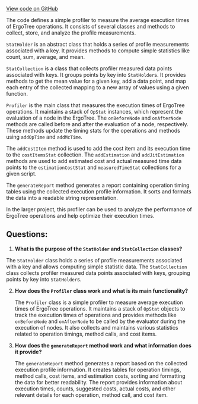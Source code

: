 [View code on GitHub](sigmastate-interpreterhttps://github.com/ScorexFoundation/sigmastate-interpreter/interpreter/shared/src/main/scala/sigmastate/eval/Profiler.scala)

The code defines a simple profiler to measure the average execution times of ErgoTree operations. It consists of several classes and methods to collect, store, and analyze the profile measurements.

`StatHolder` is an abstract class that holds a series of profile measurements associated with a key. It provides methods to compute simple statistics like count, sum, average, and mean.

`StatCollection` is a class that collects profiler measured data points associated with keys. It groups points by key into `StatHolder`s. It provides methods to get the mean value for a given key, add a data point, and map each entry of the collected mapping to a new array of values using a given function.

`Profiler` is the main class that measures the execution times of ErgoTree operations. It maintains a stack of `OpStat` instances, which represent the evaluation of a node in the ErgoTree. The `onBeforeNode` and `onAfterNode` methods are called before and after the evaluation of a node, respectively. These methods update the timing stats for the operations and methods using `addOpTime` and `addMcTime`.

The `addCostItem` method is used to add the cost item and its execution time to the `costItemsStat` collection. The `addEstimation` and `addJitEstimation` methods are used to add estimated cost and actual measured time data points to the `estimationCostStat` and `measuredTimeStat` collections for a given script.

The `generateReport` method generates a report containing operation timing tables using the collected execution profile information. It sorts and formats the data into a readable string representation.

In the larger project, this profiler can be used to analyze the performance of ErgoTree operations and help optimize their execution times.
## Questions: 
 1. **What is the purpose of the `StatHolder` and `StatCollection` classes?**

   The `StatHolder` class holds a series of profile measurements associated with a key and allows computing simple statistic data. The `StatCollection` class collects profiler measured data points associated with keys, grouping points by key into `StatHolder`s.

2. **How does the `Profiler` class work and what is its main functionality?**

   The `Profiler` class is a simple profiler to measure average execution times of ErgoTree operations. It maintains a stack of `OpStat` objects to track the execution times of operations and provides methods like `onBeforeNode` and `onAfterNode` to be called by the evaluator during the execution of nodes. It also collects and maintains various statistics related to operation timings, method calls, and cost items.

3. **How does the `generateReport` method work and what information does it provide?**

   The `generateReport` method generates a report based on the collected execution profile information. It creates tables for operation timings, method calls, cost items, and estimation costs, sorting and formatting the data for better readability. The report provides information about execution times, counts, suggested costs, actual costs, and other relevant details for each operation, method call, and cost item.
